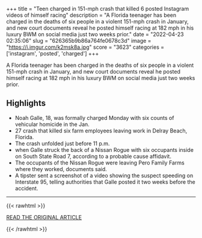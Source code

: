 +++
title = "Teen charged in 151-mph crash that killed 6 posted Instagram videos of himself racing"
description = "A Florida teenager has been charged in the deaths of six people in a violent 151-mph crash in January, and new court documents reveal he posted himself racing at 182 mph in his luxury BWM on social media just two weeks prior."
date = "2022-04-23 02:35:06"
slug = "626365b9b86a764fe0678c3d"
image = "https://i.imgur.com/k2msk8a.jpg"
score = "3623"
categories = ['instagram', 'posted', 'charged']
+++

A Florida teenager has been charged in the deaths of six people in a violent 151-mph crash in January, and new court documents reveal he posted himself racing at 182 mph in his luxury BWM on social media just two weeks prior.

## Highlights

- Noah Galle, 18, was formally charged Monday with six counts of vehicular homicide in the Jan.
- 27 crash that killed six farm employees leaving work in Delray Beach, Florida.
- The crash unfolded just before 11 p.m.
- when Galle struck the back of a Nissan Rogue with six occupants inside on South State Road 7, according to a probable cause affidavit.
- The occupants of the Nissan Rogue were leaving Pero Family Farms where they worked, documents said.
- A tipster sent a screenshot of a video showing the suspect speeding on Interstate 95, telling authorities that Galle posted it two weeks before the accident.

---

{{< rawhtml >}}
  <p class="article-category">
    <a target="_blank" href="https://www.nbcnews.com/news/us-news/florida-teen-charged-151-mph-luxury-car-crash-killed-6-farm-workers-rcna25546">READ THE ORIGINAL ARTICLE</a>
  </p>
{{< /rawhtml >}}
